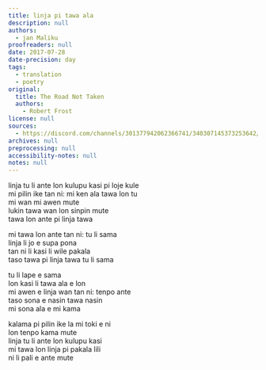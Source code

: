 ```yaml
---
title: linja pi tawa ala
description: null
authors:
  - jan Maliku
proofreaders: null
date: 2017-07-28
date-precision: day
tags:
  - translation
  - poetry
original:
  title: The Road Not Taken
  authors:
    - Robert Frost
license: null
sources:
  - https://discord.com/channels/301377942062366741/340307145373253642/340307536001368082
archives: null
preprocessing: null
accessibility-notes: null
notes: null
---
```


linja tu li ante lon kulupu kasi pi loje kule  \
mi pilin ike tan ni: mi ken ala tawa lon tu  \
mi wan  mi awen mute   \
lukin tawa wan lon sinpin mute   \
tawa lon ante pi linja tawa

mi tawa lon ante tan ni: tu li sama  \
linja li jo e supa pona   \
tan ni li kasi li wile pakala  \
taso tawa pi linja tawa tu li sama

tu li lape e sama   \
lon kasi li tawa ala e lon  \
mi awen e linja wan tan ni: tenpo ante   \
taso sona e nasin tawa nasin   \
mi sona ala e mi kama

kalama pi pilin ike la mi toki e ni   \
lon tenpo kama mute   \
linja tu li ante lon kulupu kasi   \
mi tawa lon linja pi pakala lili   \
ni li pali e ante mute
